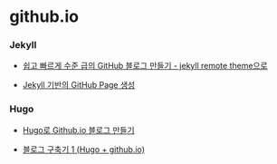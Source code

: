 # github.io

### Jekyll

- [쉽고 빠르게 수준 급의 GitHub 블로그 만들기 - jekyll remote theme으로](https://dreamgonfly.github.io/2018/01/27/jekyll-remote-theme.html)

- [Jekyll 기반의 GitHub Page 생성](https://moon9342.github.io/jekyll-start)

### Hugo

- [Hugo로 Github.io 블로그 만들기](https://github.com/Integerous/Integerous.github.io)

- [블로그 구축기 1 (Hugo + github.io)](https://ialy1595.github.io/post/blog-construct-1/)


